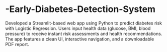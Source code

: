 # -Early-Diabetes-Detection-System
Developed a Streamlit-based web app using Python to predict diabetes risk with Logistic Regression. Users input health data (glucose, BMI, blood pressure) to receive instant risk assessments and health recommendations. The app features a clean UI, interactive navigation, and a downloadable PDF report.
